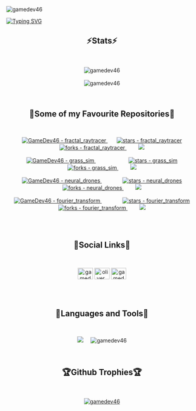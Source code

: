 <p align="left"> <img src="https://komarev.com/ghpvc/?username=gamedev46&label=Profile%20views&color=green&style=for-the-badge&labelColor=1f1f22" alt="gamedev46" /> </p>

<a href="https://git.io/typing-svg"><img src="https://readme-typing-svg.demolab.com?font=Montserrat&size=40&duration=3000&pause=1000&color=31A8FF&center=true&vCenter=true&random=false&width=1000&height=200&lines=Hello+there+%F0%9F%91%8B;Welcome+to+my+profile!" alt="Typing SVG" /></a>

<h2 align="center">⚡Stats⚡</h2>
<br>

<p align="center">
  <img align="center" src="https://github-readme-streak-stats.herokuapp.com/?user=gamedev46&theme=dark" alt="gamedev46" />
  <br>
  <br>
  <img align="center" src="https://github-readme-stats.vercel.app/api?username=gamedev46&show_icons=true&theme=dark&locale=en" alt="gamedev46" />
</p>

<br>

<h2 align="center">🌟Some of my Favourite Repositories🌟</h2>
<br>

<p align="center">
  <!-- Fractal raytracer -->
  <a href="https://github.com/GameDev46/fractal_raytracer">
    <img src="https://img.shields.io/static/v1?label=GameDev46&message=fractal_raytracer&color=orange&logo=github&style=for-the-badge&labelColor=1f1f22" alt="GameDev46 - fractal_raytracer">
  </a>
  &nbsp;
  &nbsp;
  &nbsp;
  <!-- Stars, forks and issues -->
  <a href="https://github.com/GameDev46/fractal_raytracer/stargazers">
    <img src="https://img.shields.io/github/stars/GameDev46/fractal_raytracer?style=for-the-badge&labelColor=1f1f22" alt="stars - fractal_raytracer">
  </a>
  <a href="https://github.com/GameDev46/fractal_raytracer/forks">
      <img src="https://img.shields.io/github/forks/GameDev46/fractal_raytracer?style=for-the-badge&labelColor=1f1f22" alt="forks - fractal_raytracer">
  </a>
  &nbsp;
  &nbsp;
  &nbsp;
  &nbsp;
  <a href="https://github.com/GameDev46/fractal_raytracer/issues">
      <img src="https://img.shields.io/github/issues/GameDev46/fractal_raytracer?style=for-the-badge&labelColor=1f1f22&color=red"/>
  </a>
  <br>
  <br>

   <!-- Grass sim -->
  <a href="https://github.com/GameDev46/grass_sim">
    <img src="https://img.shields.io/static/v1?label=GameDev46&message=grass_sim&color=orange&logo=github&style=for-the-badge&labelColor=1f1f22" alt="GameDev46 - grass_sim">
  </a>
  <!-- Stars, forks and issues -->
  &nbsp;
  &nbsp;
  &nbsp;
  &nbsp;
  &nbsp;
  &nbsp;
  &nbsp;
  &nbsp;
  &nbsp;
  &nbsp;
  &nbsp;
  <a href="https://github.com/GameDev46/grass_sim/stargazers">
    <img src="https://img.shields.io/github/stars/GameDev46/grass_sim?style=for-the-badge&labelColor=1f1f22" alt="stars - grass_sim">
  </a>
  <a href="https://github.com/GameDev46/grass_sim/forks">
      <img src="https://img.shields.io/github/forks/GameDev46/grass_sim?style=for-the-badge&labelColor=1f1f22" alt="forks - grass_sim">
  </a>
  &nbsp;
  &nbsp;
  &nbsp;
  &nbsp;
  <a href="https://github.com/GameDev46/grass_sim/issues">
      <img src="https://img.shields.io/github/issues/GameDev46/grass_sim?style=for-the-badge&labelColor=1f1f22&color=red"/>
  </a>
  <br>
  <br>

  <!-- Neural Drones -->
  <a href="https://github.com/GameDev46/neural_drones">
    <img src="https://img.shields.io/static/v1?label=GameDev46&message=neural_drones&color=orange&logo=github&style=for-the-badge&labelColor=1f1f22" alt="GameDev46 - neural_drones">
  </a>
  <!-- Stars, forks and issues -->
  &nbsp;
  &nbsp;
  &nbsp;
  &nbsp;
  &nbsp;
  &nbsp;
  &nbsp;
  <a href="https://github.com/GameDev46/neural_drones/stargazers">
    <img src="https://img.shields.io/github/stars/GameDev46/neural_drones?style=for-the-badge&labelColor=1f1f22" alt="stars - neural_drones">
  </a>
  <a href="https://github.com/GameDev46/neural_drones/forks">
      <img src="https://img.shields.io/github/forks/GameDev46/neural_drones?style=for-the-badge&labelColor=1f1f22" alt="forks - neural_drones">
  </a>
  &nbsp;
  &nbsp;
  &nbsp;
  &nbsp;
  <a href="https://github.com/GameDev46/neural_drones/issues">
      <img src="https://img.shields.io/github/issues/GameDev46/neural_drones?style=for-the-badge&labelColor=1f1f22&color=red"/>
  </a>
  <br>
  <br>

  <!-- Fourier Transform -->
  <a href="https://github.com/GameDev46/fourier_transform">
    <img src="https://img.shields.io/static/v1?label=GameDev46&message=neural_drones&color=orange&logo=github&style=for-the-badge&labelColor=1f1f22" alt="GameDev46 - fourier_transform">
  </a>
  <!-- Stars, forks and issues -->
  &nbsp;
  &nbsp;
  &nbsp;
  &nbsp;
  &nbsp;
  &nbsp;
  &nbsp;
  <a href="https://github.com/GameDev46/fourier_transform/stargazers">
    <img src="https://img.shields.io/github/stars/GameDev46/fourier_transform?style=for-the-badge&labelColor=1f1f22" alt="stars - fourier_transform">
  </a>
  <a href="https://github.com/GameDev46/fourier_transform/forks">
      <img src="https://img.shields.io/github/forks/GameDev46/fourier_transform?style=for-the-badge&labelColor=1f1f22" alt="forks - fourier_transform">
  </a>
  &nbsp;
  &nbsp;
  &nbsp;
  &nbsp;
  <a href="https://github.com/GameDev46/fourier_transform/issues">
      <img src="https://img.shields.io/github/issues/GameDev46/fourier_transform?style=for-the-badge&labelColor=1f1f22&color=red"/>
  </a>
  <br>
  <br>
</p>

<br>

<h2 align="center">📱Social Links📱</h2>
<br>

<p align="center">
<a href="https://twitter.com/gamedev46" target="blank"><img align="center" src="https://raw.githubusercontent.com/rahuldkjain/github-profile-readme-generator/master/src/images/icons/Social/twitter.svg" alt="gamedev46" height="30" width="40" /></a>
<a href="https://instagram.com/oliver_pearce47" target="blank"><img align="center" src="https://raw.githubusercontent.com/rahuldkjain/github-profile-readme-generator/master/src/images/icons/Social/instagram.svg" alt="oliver_pearce47" height="30" width="40" /></a>
<a href="https://youtube.com/@gamedev46" target="blank"><img align="center" src="https://raw.githubusercontent.com/rahuldkjain/github-profile-readme-generator/master/src/images/icons/Social/youtube.svg" alt="gamedev46" height="30" width="40" /></a>
</p>

<br>
<br>

<h2 align="center">🔨Languages and Tools🔨</h2>
<br>

<p align="center">
  <img src="https://skillicons.dev/icons?i=html,css,js,nodejs,py,cs,github,blender,replit,unity,visualstudio,vscode,threejs&perline=5">
  &nbsp;
  &nbsp;
  <img src="https://github-readme-stats.vercel.app/api/top-langs?username=gamedev46&show_icons=true&theme=dark&locale=en&layout=compact" alt="gamedev46" />
</p>

<br>

<h2 align="center">🏆Github Trophies🏆</h2>
<br>

<p align="center">
  <a href="https://github.com/ryo-ma/github-profile-trophy">
    <img src="https://github-profile-trophy.vercel.app/?username=gamedev46&theme=nord&column=4&margin-w=5&margin-h=5" alt="gamedev46" />
  </a>
</p>


